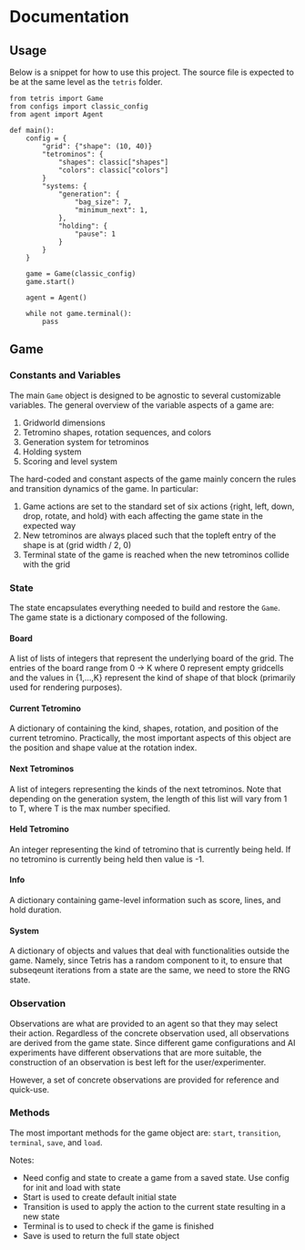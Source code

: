# Documentation

## Usage

Below is a snippet for how to use this project. The source file is expected to be at the same level as the `tetris` folder.

```{python}
from tetris import Game
from configs import classic_config
from agent import Agent

def main():
    config = {
        "grid": {"shape": (10, 40)}
        "tetrominos": {
            "shapes": classic["shapes"]
            "colors": classic["colors"]
        }
        "systems: {
            "generation": {
                "bag_size": 7,
                "minimum_next": 1,
            },
            "holding": {
                "pause": 1
            }
        }
    }

    game = Game(classic_config)
    game.start()

    agent = Agent()

    while not game.terminal():
        pass
```

## Game

### Constants and Variables

The main `Game` object is designed to be agnostic to several customizable variables. The general overview of the variable aspects of a game are:

1. Gridworld dimensions
2. Tetromino shapes, rotation sequences, and colors
3. Generation system for tetrominos
4. Holding system
5. Scoring and level system
<!-- 5. Visible next tetrominos -->

<!--
- The multipliers used for the scoring system
- The speed multipliers for each level
- The built-in game down-action frequency
- The generating distribution for tetrominos
- Holding stop duration
- Amount of next tetrominos that are visible
- Different rendering system?
-->

The hard-coded and constant aspects of the game mainly concern the rules and transition dynamics of the game. In particular:

1. Game actions are set to the standard set of six actions {right, left, down, drop, rotate, and hold} with each affecting the game state in the expected way
2. New tetrominos are always placed such that the topleft entry of the shape is at (grid width / 2, 0)
3. Terminal state of the game is reached when the new tetrominos collide with the grid

### State

The state encapsulates everything needed to build and restore the `Game`. The game state is a dictionary composed of the following.

#### Board

A list of lists of integers that represent the underlying board of the grid. The entries of the board range from 0 -> K where 0 represent empty gridcells and the values in {1,...,K} represent the kind of shape of that block (primarily used for rendering purposes).

#### Current Tetromino

A dictionary of containing the kind, shapes, rotation, and position of the current tetromino. Practically, the most important aspects of this object are the position and shape value at the rotation index.

#### Next Tetrominos

A list of integers representing the kinds of the next tetrominos. Note that depending on the generation system, the length of this list will vary from 1 to T, where T is the max number specified.

#### Held Tetromino

An integer representing the kind of tetromino that is currently being held. If no tetromino is currently being held then value is -1.

#### Info

A dictionary containing game-level information such as score, lines, and hold duration.

#### System

A dictionary of objects and values that deal with functionalities outside the game. Namely, since Tetris has a random component to it, to ensure that subseqeunt iterations from a state are the same, we need to store the RNG state.

### Observation

Observations are what are provided to an agent so that they may select their action. Regardless of the concrete observation used, all observations are derived from the game state. Since different game configurations and AI experiments have different observations that are more suitable, the construction of an observation is best left for the user/experimenter.

However, a set of concrete observations are provided for reference and quick-use.

### Methods

The most important methods for the game object are: `start`, `transition`, `terminal`, `save`, and `load`.

Notes:

- Need config and state to create a game from a saved state. Use config for init and load with state
- Start is used to create default initial state
- Transition is used to apply the action to the current state resulting in a new state
- Terminal is to used to check if the game is finished
- Save is used to return the full state object
